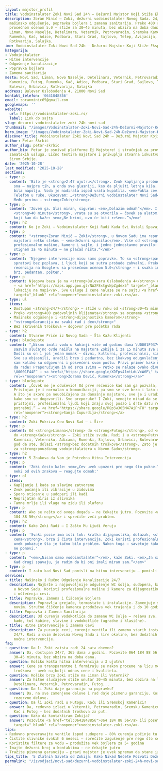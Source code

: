 ```yaml
---
layout: majstor_profil
title: Vodoinstalater Zoki Novi Sad 24h – Dežurni Majstor Koji Stiže Ekspresno
description: Zoran Minić – Zoki, dežurni vodoinstalater Novog Sada. 24/7 hitne intervencije,
  mašinsko odgušenje, popravka bojlera i zamena sanitarija. Preko 400 recenzija sa
  prosečnom ocenom 5.0 – stiže za 30–45 minuta, bez obzira na doba dana. u Novi Sad,
  Liman, Novo Naselje, Detelinara, Veternik, Petrovaradin, Sremska Kamenica, Futog,
  Rumenka, Kać, Adice, Podbara, Stari Grad, Sajlovo, Telep, Avijacija, Bulevar, Grbavica,
  Rotkvarija, Salajka.
ime: Vodoinstalater Zoki Novi Sad 24h – Dežurni Majstor Koji Stiže Ekspresno
kategorija:
- Vodoinstalater
- Hitne intervencije
- Odgušenje kanalizacije
- Popravka bojlera
- Zamena sanitarija
mesto: Novi Sad, Liman, Novo Naselje, Detelinara, Veternik, Petrovaradin, Sremska
  Kamenica, Futog, Rumenka, Kać, Adice, Podbara, Stari Grad, Sajlovo, Telep, Avijacija,
  Bulevar, Grbavica, Rotkvarija, Salajka
address: Bulevar Oslobođenja 4, 21000 Novi Sad
kontakt_telefon: '0641848856'
email: zoranminic65@gmail.com
googlemaps: ''
website:
  url: https://vodoinstalater-zoki.rs/
  label: Link do sajta
slug: dezurni-vodoinstalater-zoki-24h-novi-sad
thumbnail: "/images/Vodoinstalater-Zoki-Novi-Sad-24h-Dežurni-Majstor-Koji-Stize-Ekspresno.webp"
hero_image: "/images/Vodoinstalater-Zoki-Novi-Sad-24h-Dežurni-Majstor-Koji-Stize-Ekspresno.webp"
discover_title: Vodoinstalater Zoki Novi Sad 24h – Dežurni Majstor Koji Stiže Ekspresno
author: Petar Škrbić
author_slug: petar-skrbic
author_bio: Petar je osnivač platforme Ej Majstore! i stručnjak za proveru kvaliteta
  zanatskih usluga. Lično testira majstore i prikuplja stvarna iskustva korisnika
  širom Srbije.
date: '2025-10-28'
last_modified: '2025-10-28'
sections:
- type: p
  content: 'Bilo je <strong>2:47 ujutru</strong>. Zvuk kapljanja probudio me je iz
    sna – najpre tih, a onda sve glasniji, kao da pljušti letnja kiša. Samo što nije
    bila napolju. Voda je nadirala ispod vrata kupatila. <em>Pukla cev.</em> Panika.
    Telefon u ruke. Ukucavam: „<strong>Dežurni vodoinstalater Novi Sad</strong>“.
    Među prvima – <strong>Zoki</strong>.'
- type: p
  content: 'Zovem ga. Glas miran, siguran: <em>„Dolazim odmah“</em>. I za manje od
    <strong>40 minuta</strong>, vrata su se otvorila – čovek sa alatom, lampom i osmehom
    koji kao da kaže: <em>„Ne brini, ovo će biti rešeno.“</em>'
- type: h2
  content: Ko je Zoki – Vodoinstalater Koji Radi Kada Svi Ostali Spavaju
- type: p
  content: "<strong>Zoran Minić – Zoki</strong>, u Novom Sadu ima reputaciju koju
    majstori retko steknu – <em>dežurni spasilac</em>. Više od <strong>15 godina iskustva</strong>,
    profesionalne mašine, kamere i sajle, i jedno jednostavno pravilo: <em>„Ako ne
    stignem za 45 minuta – ne plaćaš ništa.“</em>"
- type: p
  content: 'Njegove intervencije nisu samo popravke. To su <strong>spasene noći</strong>,
    spratovi bez poplava, i ljudi koji se sutra probude zahvalni. Preko <strong>400
    recenzija na Google-u sa prosečnom ocenom 5.0</strong> – i svaka ima sličan ton:
    brz, pedantan, pošten.'
- type: p
  content: Njegova baza je na <strong>Bulevaru Oslobođenja 4</strong> u Novom Sadu
    – <a href="https://maps.app.goo.gl/NW2F8xtgvNpZgdex5" target="_blank" rel="noopener">vidi
    lokaciju na mapi</a>. Sve usluge i cene nalaze se na sajtu <a href="https://vodoinstalater-zoki.rs/"
    target="_blank" rel="noopener">vodoinstalater-zoki.rs</a>.
- type: ul
  items:
  - Dostupan <strong>24/7</strong> – stiže u roku od <strong>30–45 minuta</strong>
  - Preko <strong>400 zadovoljnih klijenata</strong> sa ocenama <strong>5.0</strong>
  - Mašinsko odgušenje i <strong>dijagnostika kamerom</strong>
  - "<strong>Garancija na svaki rad i deo</strong>"
  - Bez skrivenih troškova – dogovor pre početka rada
- type: h2
  content: Stvarne Priče iz Novog Sada – Šta Kažu Klijenti
- type: blockquote
  content: "„Nismo imali vodu u kuhinji više od godinu dana \U0001F937‍♀️ A onda sam
    sasvim slučajno ovde naišla na majstora Zokija i za 15 minuta sve su sredili!
    Došli su on i još jedan momak – divni, kulturni, profesionalni, simpatični. \U0001F60A
    Sve su objasnili, uradili brzo i pedantno, bez ikakvog odugovlačenja. Oduševljena
    sam koliko su odgovorni i posvećeni svom poslu. Pravi primer kako majstori treba
    da rade! Preporučujem ih od srca svima – retko se nalaze ovako divni ljudi danas!
    \U0001F44F“ – <a href=\"https://share.google/XDFps4lmtLduVxW6P\" target=\"_blank\"
    rel=\"noopener\"><strong>Zorana Dević, Rumenka</strong></a>"
- type: blockquote
  content: „Čovek me je oduševio! Od prve rečenice kad sam ga pozvala, pa nadalje.
    Pristojan je i normalan u komunikaciji, pa smo se sve brzo i lako razumeli i dogovorili.
    A što je skoro pa neuobičajeno za današnje majstore, sve je i uradio baš kad i
    kako smo se dogovorili. Sve preporuke! I Zoki, nemojte nikad da se pokvarite,
    pristojni, profesionalni ljudi koji znaju svoj posao i drže datu reč su nam svima
    potrebni.“ – <a href="https://share.google/ROpSw305M47AiPnTU" target="_blank"
    rel="noopener"><strong>Sanja Ćupurdija</strong></a>
- type: h2
  content: Zoki Pokriva Ceo Novi Sad – i Šire
- type: p
  content: Od <strong>Limana</strong> do <strong>Futoga</strong>, od <strong>Telepa</strong>
    do <strong>Kaća</strong> – Zoki stiže svuda. Radi i u <strong>Petrovaradinu, Sremskoj
    Kamenici, Veterniku, Adicama, Rumenki, Sajlovu, Grbavici, Bulevaru</strong>. Gde
    god da ste, dolazi <strong>bez dodatnih troškova</strong>. Zato je postao sinonim
    za <strong>pouzdanog vodoinstalatera u Novom Sadu</strong>.
- type: h2
  content: 5 Znakova da Vam je Potrebna Hitna Intervencija
- type: p
  content: 'Zoki često kaže: <em>„Cev uvek upozori pre nego što pukne.“</em> Ako primetite
    neki od ovih znakova – reagujte odmah:'
- type: ol
  items:
  - Kapljanje i kada su slavine zatvorene
  - Zvuk pucanja ili vibracije u zidovima
  - Sporo oticanje u sudoperi ili kadi
  - Neprijatan miris iz slivnika
  - Tamne mrlje ili vlaga na zidu ili plafonu
- type: p
  content: Ako se nešto od ovoga događa – ne čekajte jutro. Pozovite <a href="tel:0641848856"><strong>064
    184 88 56</strong></a> i sprečite veći problem.
- type: h2
  content: Kako Zoki Radi – I Zašto Mu Ljudi Veruju
- type: p
  content: 'Svaki poziv ima isti tok: kratka dijagnostika, dolazak, <strong>transparentna
    cena</strong>, brza i čista intervencija. Zoki koristi profesionalnu opremu i
    uvek pokazuje šta je tačno bilo problem. Nakon toga – savetuje kako da se situacija
    ne ponovi.'
- type: p
  content: "<em>„Nisam samo vodoinstalater“</em>, kaže Zoki. <em>„Ja sam noćni spasilac.
    Kad drugi spavaju, ja radim da bi oni imali miran san.“</em>"
- type: p
  content: I zato kad Novi Sad pomisli na hitnu intervenciju – pomisli na <strong>Zokija</strong>.
services:
- title: Mašinsko i Ručno Odgušenje Kanalizacije 24/7
  description: Najbrže i najpovoljnije odgušenje WC šolja, sudopera, kada i slivnika
    u Novom Sadu. Koristi profesionalne mašine i kamere za dijagnostiku – bez bušenja
    i oštećenja cevi.
- title: Popravka, Zamena i Čišćenje Bojlera
  description: Popravlja grejače, termostate i instalacije. Zamenjuje stare bojlere
    novim. Stručno čišćenje kamenca produžava vek trajanja i do 10 godina.
- title: Popravka i Zamena Sanitarija
  description: Od curenja vodokotlića do zamene WC šolje – rešava sve. Menja lavaboe,
    kade, tuš kabine, slavine i vodokotliće (ugradne i klasične).
- title: Hitne Intervencije i Zamena Cevi
  description: Za pucanje cevi, curenje ventila ili zamenu starih instalacija – dežuran
    24/7. Radi u svim delovima Novog Sada i šire okoline, bez dodatnih troškova za
    noćne intervencije.
faq:
- question: Da li Zoki zaista radi 24 sata dnevno?
  answer: Da, dostupan 24/7, 365 dana u godini. Pozovite 064 184 88 56 – stiže za
    30–45 minuta, bez obzira na doba dana.
- question: Koliko košta hitna intervencija u 3 ujutru?
  answer: Cene su transparentne i formiraju se nakon procene na licu mesta. Nema skrivenih
    troškova – uvek najbolji odnos cene i kvaliteta.
- question: Koliko brzo Zoki stiže na Liman ili Veternik?
  answer: Za hitne slučajeve stiže unutar 30–45 minuta, bez obzira na lokaciju – Liman,
    Detelinara, Veternik, Petrovaradin, Futog...
- question: Da li Zoki daje garanciju na popravku?
  answer: Da, na sve zamenjene delove i rad daje pismenu garanciju. Koristi samo originalne
    rezervne delove.
- question: Da li Zoki radi u Futogu, Kaću ili Sremskoj Kamenici?
  answer: Da, redovno izlazi u Veternik, Petrovaradin, Sremsku Kamenicu, Rumenku,
    Kać i Futog – bez dodatnih troškova za put.
- question: Kako da kontaktiram Zokija?
  answer: Pozovite <a href="tel:0641848856">064 184 88 56</a> ili posetite <a href="https://vodoinstalater-zoki.rs/"
    target="_blank" rel="noopener">vodoinstalater-zoki.rs</a>.
tips:
- Redovno proveravajte ventile ispod sudopere – 80% curenja počinje tu
- Čistite slivnike svakih 6 meseci – sprečite zagušenje pre nego što se desi
- Koristite filtere za vodu – produžite vek bojlera za 5+ godina
- Imajte dežurni broj u kontaktima – ne čekajte jutro
- Tražite pismenu garanciju – pravi majstor je uvek spreman da stane iza svog rada
tips_title: '5 Zlatnih Saveta od Zokija: Kako Nikad Nećete Pozvati Dežurnog Vodoinstalatera'
permalink: "/izvodjaci/novi-sad/dezurni-vodoinstalater-zoki-24h-novi-sad/"
---
```

